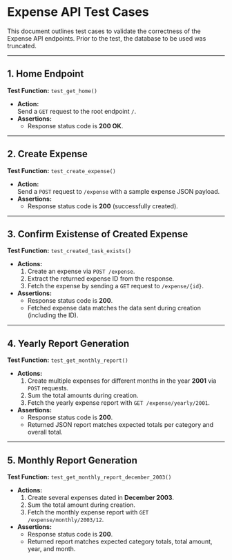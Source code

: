 # Expense API Test Cases

This document outlines test cases to validate the correctness of the Expense API endpoints.
Prior to the test, the database to be used was truncated.

---

## 1. Home Endpoint

**Test Function:** `test_get_home()`

- **Action:**  
    Send a `GET` request to the root endpoint `/`.
- **Assertions:**  
    - Response status code is **200 OK**.

---

## 2. Create Expense

**Test Function:** `test_create_expense()`

- **Action:**  
    Send a `POST` request to `/expense` with a sample expense JSON payload.
- **Assertions:**  
    - Response status code is **200** (successfully created).

---

## 3. Confirm Existense of Created Expense

**Test Function:** `test_created_task_exists()`

- **Actions:**  
    1. Create an expense via `POST /expense`.
    2. Extract the returned expense ID from the response.
    3. Fetch the expense by sending a `GET` request to `/expense/{id}`.
- **Assertions:**  
    - Response status code is **200**.
    - Fetched expense data matches the data sent during creation (including the ID).

---

## 4. Yearly Report Generation

**Test Function:** `test_get_monthly_report()`

- **Actions:**  
    1. Create multiple expenses for different months in the year **2001** via `POST` requests.
    2. Sum the total amounts during creation.
    3. Fetch the yearly expense report with `GET /expense/yearly/2001`.
- **Assertions:**  
    - Response status code is **200**.
    - Returned JSON report matches expected totals per category and overall total.

---

## 5. Monthly Report Generation

**Test Function:** `test_get_monthly_report_december_2003()`

- **Actions:**  
    1. Create several expenses dated in **December 2003**.
    2. Sum the total amount during creation.
    3. Fetch the monthly expense report with `GET /expense/monthly/2003/12`.
- **Assertions:**  
    - Response status code is **200**.
    - Returned report matches expected category totals, total amount, year, and month.

